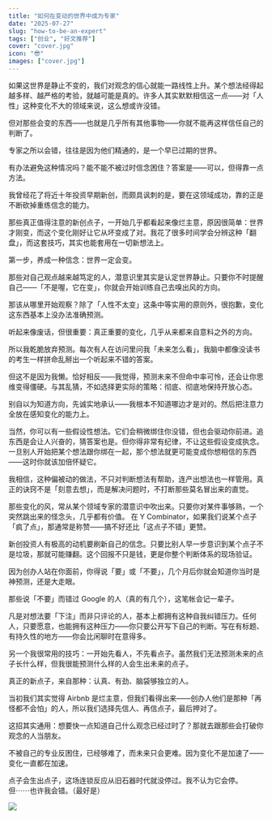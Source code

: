 ```yaml
---
title: "如何在变动的世界中成为专家"
date: "2025-07-27"
slug: "how-to-be-an-expert"
tags: ["创业", "好文推荐"]
cover: "cover.jpg"
icon: "😎"
images: ["cover.jpg"]
---
```

如果这世界是静止不变的，我们对观念的信心就能一路线性上升。某个想法经得起越多样、越严格的考验，就越可能是真的。许多人其实默默相信这一点——对「人性」这种变化不大的领域来说，这么想或许没错。



但对那些会变的东西——也就是几乎所有其他事物——你就不能再这样信任自己的判断了。



专家之所以会错，往往是因为他们精通的，是一个早已过期的世界。



有办法避免这种情况吗？能不能不被过时信念困住？答案是——可以，但得靠一点方法。



我曾经花了将近十年投资早期新创，而颇具讽刺的是，要在这领域成功，靠的正是不断砍掉重练信念的能力。



那些真正值得注意的新创点子，一开始几乎都看起来像烂主意，原因很简单：世界才刚变，而这个变化刚好让它从坏变成了对。我花了很多时间学会分辨这种「翻盘」，而这套技巧，其实也能套用在一切新想法上。



第一步，养成一种信念：世界一定会变。



那些对自己观点越来越笃定的人，潜意识里其实是认定世界静止。只要你不时提醒自己——「不是喔，它在变」，你就会开始训练自己去嗅出风的方向。



那该从哪里开始观察？除了「人性不太变」这条中等实用的原则外，很抱歉，变化这东西基本上没办法准确预测。



听起来像废话，但很重要：真正重要的变化，几乎从来都来自意料之外的方向。



所以我乾脆放弃预测。每次有人在访问里问我「未来怎么看」，我脑中都像没读书的考生一样拼命乱掰出一个听起来不错的答案。



但这不是因为我懒。恰好相反——我觉得，预测未来不但命中率可怜，还会让你思维变得僵硬。与其乱猜，不如选择更实际的策略：彻底、彻底地保持开放心态。



别自以为知道方向，先诚实地承认——我根本不知道哪边才是对的。然后把注意力全放在感知变化的能力上。



当然，你可以有一些假设性想法。它们会稍微绑住你没错，但也会驱动你前进。追东西是会让人兴奋的，猜答案也是。但你得非常有纪律，不让这些假设变成执念。
一旦别人开始把某个想法跟你绑在一起，那个想法就更可能变成你想相信的东西——这时你就该加倍怀疑它。



我相信，这种偏被动的做法，不只对判断想法有帮助，连产出想法也一样管用。真正的诀窍不是「刻意去想」，而是解决问题时，不打断那些莫名冒出来的直觉。



那些变化的风，常从某个领域专家的潜意识中吹出来。只要你对某件事够熟，一个突然跳出来的怪念头，几乎都有价值。
在 Y Combinator，如果我们说某个点子「疯了点」，那通常是称赞——搞不好还比「这点子不错」更赞。



新创投资人有极高的动机要刷新自己的信念。只要比别人早一步意识到某个点子不是垃圾，那就可能赚翻。这个回报不只是钱，更是你整个判断体系的现场验证。



因为创办人站在你面前，你得说「要」或「不要」，几个月后你就会知道你当时是神预测，还是大走眼。



那些说「不要」而错过 Google 的人（真的有几个），这笔帐会记一辈子。



凡是对想法要「下注」而非只评论的人，基本上都拥有这种自我纠错压力。任何人，只要愿意，也能拥有这种压力——你只要公开写下自己的判断。写在有标题、有持久性的地方——你会比闲聊时在意得多。



另一个我很常用的技巧：一开始先看人，不先看点子。虽然我们无法预测未来的点子长什么样，但我很能预测什么样的人会生出未来的点子。



真正的新点子，来自那种：认真、有劲、脑袋够独立的人。



当初我们其实觉得 Airbnb 是烂主意，但我们看得出来——创办人他们是那种「再怪都不会怕」的人，所以我们选择先信人、再信点子，最后押对了。



这招其实通用：想要快一点知道自己什么观念已经过时了？那就去跟那些会打破你观念的人当朋友。



不被自己的专业反困住，已经够难了，而未来只会更难。因为变化不是加速了——变化一直都在加速。



点子会生出点子，这场连锁反应从旧石器时代就没停过。我不认为它会停。
但⋯⋯也许我会错。（最好是）




![](https://prod-files-secure.s3.us-west-2.amazonaws.com/112d0858-5090-4d34-a606-b75eb8d65fd2/46476355-9cf3-4e99-9b7a-3531bc426380/1000202064.png?X-Amz-Algorithm=AWS4-HMAC-SHA256&X-Amz-Content-Sha256=UNSIGNED-PAYLOAD&X-Amz-Credential=ASIAZI2LB4666IRPBJVS%2F20251013%2Fus-west-2%2Fs3%2Faws4_request&X-Amz-Date=20251013T192531Z&X-Amz-Expires=3600&X-Amz-Security-Token=IQoJb3JpZ2luX2VjEKP%2F%2F%2F%2F%2F%2F%2F%2F%2F%2FwEaCXVzLXdlc3QtMiJHMEUCIHC5JYa413sW%2FZ5hw%2Fyh8WY0vUcTK3OVYRc9yIPh3IHsAiEAsYF1k1K8S1II9yTi%2BTukgavhCHmY7lw1lANDhIhZ8pAq%2FwMITBAAGgw2Mzc0MjMxODM4MDUiDL777%2BSRrE4UJVhg1CrcA7lGiTBjhd4OMOR4zneRa6l%2Fc1TYGG6js6J3yrwqpvORwf1%2B6ud0daGCqRu%2FkELUzyZgRaWQlKDJYR4ggcDBODpG4rkPWr8k3IJBAU0X%2BxaKMaIQsjztvx2hPO%2BufOb46eY2BtBfuhCn5tqBu2h69FvzYZH%2Fq8%2B2VZPGGlgQEfBrABnbpnlcGCPBzrG6yyUq8QAaa66FQotHWtNp7p8BBr2DlVWy6ViwJg6L3%2BQmXhJ8nkwcKGhaZWBJvQcyx6BW7%2FH9DirOSMLNzzzb0IXrBeAjv%2B017LUMmf%2FyycTuObfWKIBv0nInCx5kPft3rgODjImPorDl77BUlKKbgsz%2F%2F2OdNfGYawPHVD9gYRAj7uWLyZZTdYB59uAdCrpRLjMXrnT8nFcl1CbUzgr5%2BaoGSX8tcjSstyJobpM0gVOY5hkUuowqG4i%2BG7XygetVDyuIt0VdqjL8ukcVFHZy1ISVAsZayzMccQb5jKSc37etmTcvRSqJGwycCXMv1L15jZaq7B3Y5tqgKinkKIvXw%2FkRHkh7JFlQ5bhyN6oklRYaAra%2BopExnHn68YNuviI6RhGi7bVvMIOQVoQihXI7pcuGkD4t4XJsuRGisDpiMaCgad73OuQGQxbkGtMXXluIMKCQtccGOqUBj%2Fur3YsHlUskz4EkY1BQ6JQ36QLtwdurZWfXj0KaxThBuEuGMnlI5AtOIvjnLDHetdHvAeR8KRM9Xx%2BABopORJ024Ehwxh7dlV7UYSTVrWPGTHFPNGHmAuuPboD36GxsqY7AUPRuMp7weq15baIZH3aN9HNyN3h7r7i9Uy%2F3kfsaEoO8g339YgW1yzyIHYpnrvRB8eTdmL74vNJ%2BRu3OPSD%2Ff34Q&X-Amz-Signature=0c1e2c2b27cf883418f9d4aa0dbbfb05b3c61437754362b0f23cc2bebb9d012b&X-Amz-SignedHeaders=host&x-amz-checksum-mode=ENABLED&x-id=GetObject)

